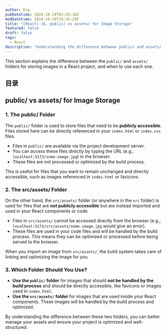 ```yaml
---
author: Eng
pubDatetime: 2024-10-24T02:26:38Z
modDatetime: 2024-10-24T18:36:29Z
title: "[React] 16. public/ vs assets/ for Image Storage"
featured: false
draft: false
tags:
  - React
description: "Understanding the difference between public/ and assets/ for storing images in a React project."
---
```


This section explains the difference between the `public/` and `assets/` folders for storing images in a React project, and when to use each one.

## 目录

## public/ vs assets/ for Image Storage

### 1. The public/ Folder

The `public/` folder is used to store files that need to be **publicly accessible**. Files stored here can be directly referenced in your `index.html` or `index.css` files.

- Files in `public/` are available via the project development server.
- You can access these files directly by typing the URL (e.g., `localhost:5173/some-image.jpg`) in the browser.
- These files are not processed or optimized by the build process.

This is useful for files that you want to remain unchanged and directly accessible, such as images referenced in `index.html` or favicons.

### 2. The src/assets/ Folder

On the other hand, the `src/assets/` folder (or anywhere in the `src` folder) is used for files that are **not publicly accessible** but are instead imported and used in your React components or code.

- Files in `src/assets/` cannot be accessed directly from the browser (e.g., `localhost:5173/src/assets/some-image.jpg` would give an error).
- These files are used in your code files and will be handled by the build process. This means they can be optimized or processed before being served to the browser.

When you import an image from `src/assets/`, the build system takes care of linking and optimizing the image for you.

### 3. Which Folder Should You Use?

- **Use the `public/` folder** for images that should **not be handled by the build process** and should be directly accessible, like favicons or images used in `index.html`.
- **Use the `src/assets/` folder** for images that are used inside your React components. These images will be handled by the build process and optimized.

By understanding the difference between these two folders, you can better manage your assets and ensure your project is optimized and well-structured.
